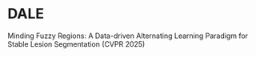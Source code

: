 # DALE
Minding Fuzzy Regions: A Data-driven Alternating Learning Paradigm for Stable Lesion Segmentation (CVPR 2025)
